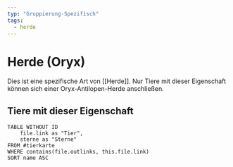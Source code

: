 ```yaml
---
typ: "Gruppierung-Spezifisch"
tags:
  - herde
---  
```

# Herde (Oryx)  
Dies ist eine spezifische Art von [[Herde]]. Nur Tiere mit dieser Eigenschaft können sich einer Oryx-Antilopen-Herde anschließen.  

## Tiere mit dieser Eigenschaft  
```dataview 
TABLE WITHOUT ID   
	file.link as "Tier",   
	sterne as "Sterne"  
FROM #tierkarte 
WHERE contains(file.outlinks, this.file.link) 
SORT name ASC